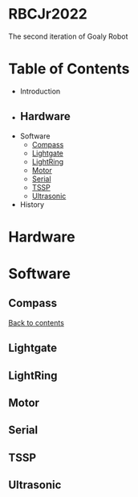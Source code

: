 # RBCJr2022
The second iteration of Goaly Robot

# Table of Contents 
- Introduction
- Hardware
  - 
- Software
  - [Compass](#Compass)
  - [Lightgate](#Lightgate)
  - [LightRing](#Lightring)
  - [Motor](#Motor)
  - [Serial](#Serial)
  - [TSSP](#TSSP)
  - [Ultrasonic](#Ultrasonic)
- History

# Hardware

# Software

## Compass


[Back to contents](#Table)
## Lightgate
## LightRing
## Motor
## Serial
## TSSP
## Ultrasonic
